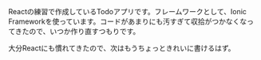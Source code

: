 Reactの練習で作成しているTodoアプリです。フレームワークとして、Ionic Frameworkを使っています。コードがあまりにも汚すぎて収拾がつかなくなってきたので、いつか作り直すつもりです。

大分Reactにも慣れてきたので、次はもうちょっときれいに書けるはず。
